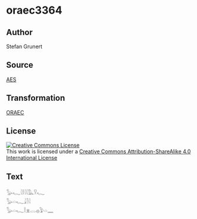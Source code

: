 # oraec3364

## Author

Stefan Grunert

## Source

[AES](https://github.com/simondschweitzer/aes)

## Transformation

[ORAEC](https://oraec.github.io/)

## License

<a rel="license" href="http://creativecommons.org/licenses/by-sa/4.0/"><img alt="Creative Commons License" style="border-width:0" src="https://i.creativecommons.org/l/by-sa/4.0/88x31.png" /></a><br />This work is licensed under a <a rel="license" href="http://creativecommons.org/licenses/by-sa/4.0/">Creative Commons Attribution-ShareAlike 4.0 International License</a>

## Text

𓅭𓆑𓇋𓎛𓇋𓇋𓅓𓎃𓆑<br>
𓅭𓏏𓆑𓇍𓍘𓇋<br>
𓅭𓏏𓆑𓎛𓁷𓂋𓐍𓅱𓏏𓈖<br>

